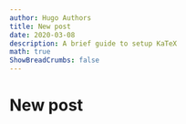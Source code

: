 ```yaml
---
author: Hugo Authors
title: New post
date: 2020-03-08
description: A brief guide to setup KaTeX
math: true
ShowBreadCrumbs: false
---
```


# New post
